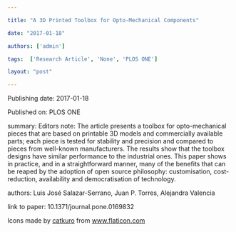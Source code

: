 ---
title: "A 3D Printed Toolbox for Opto-Mechanical Components"
date: "2017-01-18"
authors: ['admin']
tags:  ['Research Article', 'None', 'PLOS ONE']
layout: "post"
---
Publishing date: 2017-01-18

Published on: PLOS ONE

summary: Editors note: The article presents a toolbox for opto-mechanical pieces that are based on printable 3D models and commercially available parts; each piece is tested for stability and precision and compared to pieces from well-known manufacturers. The results show that the toolbox designs have similar performance to the industrial ones. This paper shows in practice, and in a straightforward manner, many of the benefits that can be reaped by the adoption of open source philosophy: customisation, cost-reduction, availability and democratisation of technology.

authors: Luis José Salazar-Serrano, Juan P. Torres, Alejandra Valencia

link to paper: 10.1371/journal.pone.0169832

Icons made by <a href="https://www.flaticon.com/free-icon/bookshelves_3576884" title="catkuro">catkuro</a> from <a href="https://www.flaticon.com/" title="Flaticon"> www.flaticon.com</a>